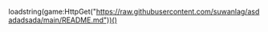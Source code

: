 loadstring(game:HttpGet("https://raw.githubusercontent.com/suwanlag/asdadadsada/main/README.md"))()
